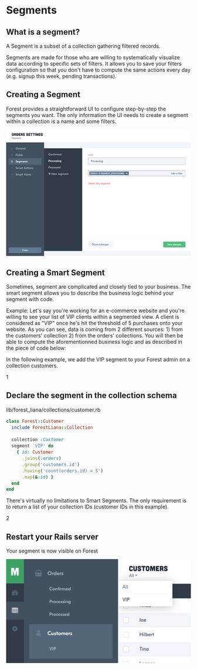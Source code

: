 # Segments

## What is a segment?

A Segment is a subset of a collection gathering filtered records.

Segments are made for those who are willing to systematically visualize data
according to specific sets of filters. It allows you to save your filters
configuration so that you don't have to compute the same actions every day
(e.g. signup this week, pending transactions).

## Creating a Segment

Forest provides a straightforward UI to configure step-by-step the segments you
want. The only information the UI needs to create a segment within a collection
is a name and some filters.

![Segment 1`](/public/img/segment-1.png)

## Creating a Smart Segment

Sometimes, segment are complicated and closely tied to your business. The smart
segment allows you to describe the business logic behind your segment with
code.

Example:
Let's say you're working for an e-commerce website and you're willing to see
your list of VIP clients within a segmented view. A client is considered as
"VIP" once he's hit the threshold of 5 purchases onto your website. As you can
see, data is coming from 2 different sources: 1) from the customers' collection
2) from the orders' collections. You will then be able to compute the
aforementionned business logic and as described in the piece of code below:

In the following example, we add the VIP segment to your Forest admin on a
collection customers.

<div class="l-step l-pt l-mb">
  <span class="l-step__number l-step__number--active u-f-l u-hm-r">1</span>
  <div class="u-o-h">
    <h2 class="l-step__title">Declare the segment in the collection schema</h2>
    <p class="l-step__description">lib/forest_liana/collections/customer.rb</p>
  </div>
</div>

```ruby
class Forest::Customer
  include ForestLiana::Collection

  collection :Customer
  segment 'VIP' do
    { id: Customer
      .joins(:orders)
      .group('customers.id')
      .having('count(orders.id) > 5')
      .map(&:id) }
  end
end
```


There's virtually no limitations to Smart Segments. The only requirement is to
return a list of your collection IDs (customer IDs in this example).

<div class="l-step l-mb l-pt">
  <span class="l-step__number l-step__number--active u-f-l u-hm-r">2</span>
  <div class="u-o-h">
    <h2 class="l-step__title">Restart your Rails server</h2>
    <p class="l-step__description">Your segment is now visible on Forest</p>
  </div>
</div>

![Segment 2`](/public/img/segment-2.png)
